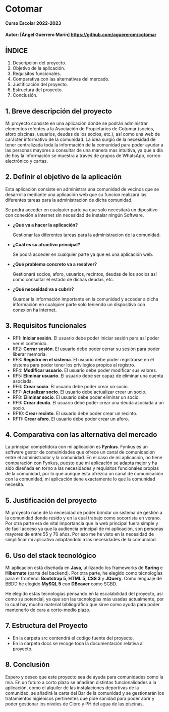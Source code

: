 # Cotomar

#### Curso Escolar 2022-2023
#### Autor: [Ángel Guerrero Marín] https://github.com/aguererom/cotomar


## ÍNDICE

1. Descripción del proyecto.
2. Objetivo de la aplicación.
3. Requisitos funcionales.
4. Comparativa con las alternativas del mercado.
5. Justificación del proyecto.
6. Estructura del proyecto.
7. Conclusión.

## 1. Breve descripción del proyecto

Mi proyecto consiste en una aplicación dónde se podrán administrar elementos refentes a la Asociación de Propietarios de Cotomar (socios, aforo piscinas, usuarios, deudas de los socios, etc.), así como una web de carácter informativo de la comunidad. La idea surgió de la necesidad de tener centralizada toda la información de la comunidad para poder ayudar a las personas mayores a consultar de una manera mas intuitiva, ya que a día de hoy la información se muestra a través de grupos de WhatsApp, correo electrónico y cartas. 


## 2. Definir el objetivo de la aplicación

Esta aplicación consiste en administrar una comunidad de vecinos que se desarrolla mediante una aplicación web que su funcion realizará las diferentes tareas para la administración de dicha comunidad.

Se podrá acceder en cualquier parte ya que solo necesitará un dipositivo con conexión a internet sin necesidad de instalar ningún Software.
 
- **¿Qué va a hacer la aplicación?**

    Gestionar las diferentes tareas para la administracion de la comunidad. 
	
- **¿Cuál es su atractivo principal?** 

    Se podrá acceder en cualquier parte ya que es una aplicación web.

- **¿Qué problema concreto va a resolver?** 

    Gestionará socios, aforo, usuarios, recintos, deudas de los socios así como consultar el estado de dichas deudas, etc.

- **¿Qué necesidad va a cubrir?**

    Guardar la información importante en la comunidad y acceder a dicha información en cualquier parte solo teniendo un dispositivo con conexion ha internet. 
    
    
## 3. Requisitos funcionales

- RF1: **Iniciar sesión**. El usuario debe poder iniciar sesión para así poder ver el contenido.
- RF2: **Cerrar sesión**. El usuario debe poder cerrar su sesión para poder liberar memoria.
- RF3: **Registro en el sistema**. El usuario debe poder registrarse en el sistema para poder tener los privilegios propios al registro.
- RF4: **Modificar usuario**. El usuario debe poder modificar sus valores.
- RF5: **Eliminar usuario**. El usuario debe ser capaz de eliminar una cuenta asociada.
- RF6: **Crear socio**. El usuario debe poder crear un socio.
- RF7: **Actualizar socio**. El usuario debe actualizar crear un socio.
- RF8: **Eliminar socio**. El usuario debe poder eliminar un socio.
- RF9: **Crear deuda**. El usuario debe poder crear una deuda asociada a un socio.
- RF10: **Crear recinto**. El usuario debe poder crear un recinto.
- RF11: **Crear aforo**. El usuario debe poder crear un aforo.


## 4. Comparativa con las alternativa del mercado

La principal competidora con mi aplicación es **Fynkus**. Fynkus es un software gestor de comuinidades que ofrece un canal de comunicación entre el administrador y la comunidad. En el caso de mi aplicación, no tiene comparación con Fynkus, puesto que  mi aplicación se adapta mejor y ha sido diseñada en torno a las necesidades y requisitos funcionales propias de la comunidad, por lo que aunque ésta ofrezca un canal de comunicación con la comunidad, mi aplicación tiene exactamente lo que la comunidad necesita.


## 5. Justificación del proyecto

Mi proyecto nace de la necesidad de poder brindar un sistema de gestión a la comunidad donde resido y en la cual trabajo como socorrista en verano. Por otra parte era de vital importancia que la web principal fuera simple y de facil acceso ya que la audiencia principal de mi aplicación, son personas mayores de entre 55 y 70 años. Por eso me he visto en la necesidad de simplificar mi aplicativo adaptándolo a las necesidades de la comunidad.


## 6. Uso del stack tecnológico

Mi aplicación está diseñada en **Java**, utilizando los frameworks de **Spring** e **Hibernate** (parte del backend). Por otra parte, he elegido como técnologías para el frontend: **Bootstrap 5**, **HTML 5**, **CSS 3** y **JQuery**. Como lenguaje de BBDD he elegido **MySQL 5** con **DBeaver** como SGBD.

He elegido estas tecnologías pensando en la escalabilidad del proyecto, así como su potencial, ya que son las tecnologías más usadas actualmente, por lo cual hay mucho material bibliográfico que sirve como ayuda para poder mantenerlo de cara a corto-medio plazo.


## 7. Estructura del Proyecto

- En la carpeta src contendrá el codigo fuente del proyecto.
- En la carpeta docs se recoge toda la documentación relativa al proyecto.


## 8. Conclusión

Espero y deseo que este proyecto sea de ayuda para comunidades como la mía. En un futuro a corto plazo se añadirán distintas funcionalidades a la aplicación, como el alquiler de las instalaciones deportivas de la comunidad, se añadirá la carta del Bar de la comunidad y se gestionarán los tratamientos higiénicos pertinentes que pide sanidad para poder abrir y poder gestionar los niveles de Cloro y PH del agua de las piscinas.
